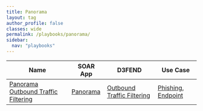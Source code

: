 ```yaml
---
title: Panorama
layout: tag
author_profile: false
classes: wide
permalink: /playbooks/panorama/
sidebar:
  nav: "playbooks"
---
```


| Name    | SOAR App   | D3FEND      | Use Case    |
| --------| ---------- | ----------- | ----------- |
| [Panorama Outbound Traffic Filtering](/playbooks/panorama_outbound_traffic_filtering/)| [Panorama](https://splunkbase.splunk.com/apps?keyword=panorama&filters=product%3Asoar)| [Outbound Traffic Filtering](https://d3fend.mitre.org/technique/d3f:OutboundTrafficFiltering)| [Phishing](/playbooks/phishing), [Endpoint](/playbooks/endpoint)|